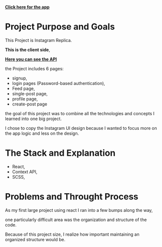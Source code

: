 **[Click here for the app](https://stormy-tundra-61057.herokuapp.com/)**



# Project Purpose and Goals

This Project is Instagram Replica.


**This is the client side**,


[**Here you can see the API**](https://github.com/yoavv2/instagram-api)


the Project includes 6 pages:

- signup,
- login pages (Password-based authentication),
- Feed page,
- single-post page,
- profile page,
- create-post page 

the goal of this project was to combine all the technologies and concepts I learned into one big project.

I chose to copy the Instagram UI design because I wanted to focus more on the app logic and less on the design.

# The Stack and Explanation
  
 - React,
 - Context API,
 - SCSS,
 
 # Problems and Throught Process
  
As my first large project using react I ran into a few bumps along the way, 

one particularly difficult area was the organization and structure of the code. 

Because of this project size, I realize how important maintaining an organized structure would be.



 


